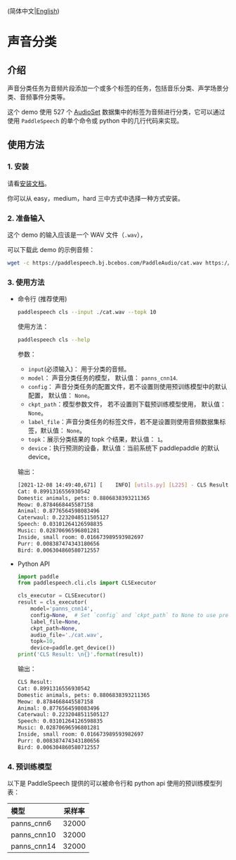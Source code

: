 
(简体中文|[English](./README.md))

# 声音分类
## 介绍
声音分类任务为音频片段添加一个或多个标签的任务，包括音乐分类、声学场景分类、音频事件分类等。

这个 demo 使用 527 个 [AudioSet](https://research.google.com/audioset/) 数据集中的标签为音频进行分类，它可以通过使用 `PaddleSpeech` 的单个命令或 python 中的几行代码来实现。

## 使用方法
### 1. 安装
请看[安装文档](https://github.com/PaddlePaddle/PaddleSpeech/blob/develop/docs/source/install_cn.md)。

你可以从 easy，medium，hard 三中方式中选择一种方式安装。

### 2. 准备输入
这个 demo 的输入应该是一个 WAV 文件（`.wav`），

可以下载此 demo 的示例音频：
```bash
wget -c https://paddlespeech.bj.bcebos.com/PaddleAudio/cat.wav https://paddlespeech.bj.bcebos.com/PaddleAudio/dog.wav
```

### 3. 使用方法
- 命令行 (推荐使用)
  ```bash
  paddlespeech cls --input ./cat.wav --topk 10
  ```
  使用方法：
  ```bash
  paddlespeech cls --help
  ```
  参数：
  - `input`(必须输入)： 用于分类的音频。
  - `model`： 声音分类任务的模型， 默认值： `panns_cnn14`.
  - `config`： 声音分类任务的配置文件，若不设置则使用预训练模型中的默认配置，  默认值： `None`。
  - `ckpt_path`：模型参数文件， 若不设置则下载预训练模型使用， 默认值： `None`。
  - `label_file`：声音分类任务的标签文件，若不是设置则使用音频数据集标签，默认值： `None`。
  - `topk`：展示分类结果的 topk 个结果，默认值： `1`。
  - `device`：执行预测的设备，默认值：当前系统下 paddlepaddle 的默认 device。

  输出：
  ```bash
  [2021-12-08 14:49:40,671] [    INFO] [utils.py] [L225] - CLS Result:
  Cat: 0.8991316556930542
  Domestic animals, pets: 0.8806838393211365
  Meow: 0.8784668445587158
  Animal: 0.8776564598083496
  Caterwaul: 0.2232048511505127
  Speech: 0.03101264126598835
  Music: 0.02870696596801281
  Inside, small room: 0.016673989593982697
  Purr: 0.008387474343180656
  Bird: 0.006304860580712557
  ```

- Python API
  ```python
  import paddle
  from paddlespeech.cli.cls import CLSExecutor

  cls_executor = CLSExecutor()
  result = cls_executor(
      model='panns_cnn14',
      config=None,  # Set `config` and `ckpt_path` to None to use pretrained model.
      label_file=None,
      ckpt_path=None,
      audio_file='./cat.wav',
      topk=10,
      device=paddle.get_device())
  print('CLS Result: \n{}'.format(result))
  ```
  输出：
  ```bash
  CLS Result:
  Cat: 0.8991316556930542
  Domestic animals, pets: 0.8806838393211365
  Meow: 0.8784668445587158
  Animal: 0.8776564598083496
  Caterwaul: 0.2232048511505127
  Speech: 0.03101264126598835
  Music: 0.02870696596801281
  Inside, small room: 0.016673989593982697
  Purr: 0.008387474343180656
  Bird: 0.006304860580712557
  ```

### 4. 预训练模型

以下是 PaddleSpeech 提供的可以被命令行和 python api 使用的预训练模型列表：

| 模型 | 采样率
| :--- | :---: 
| panns_cnn6| 32000
| panns_cnn10| 32000
| panns_cnn14| 32000
